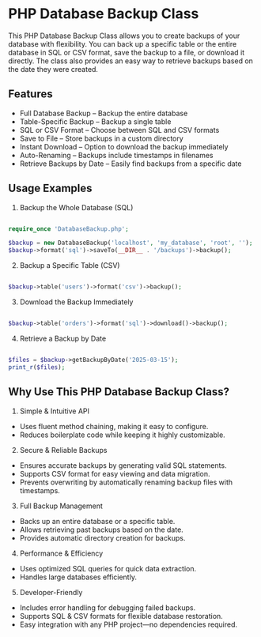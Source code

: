 # PHP Database Backup Class

This PHP Database Backup Class allows you to create backups of your database with flexibility. You can back up a specific table or the entire database in SQL or CSV format, save the backup to a file, or download it directly. The class also provides an easy way to retrieve backups based on the date they were created.

## Features

- Full Database Backup – Backup the entire database
- Table-Specific Backup – Backup a single table
- SQL or CSV Format – Choose between SQL and CSV formats
- Save to File – Store backups in a custom directory
- Instant Download – Option to download the backup immediately
- Auto-Renaming – Backups include timestamps in filenames
- Retrieve Backups by Date – Easily find backups from a specific date

## Usage Examples

1. Backup the Whole Database (SQL)

```php

require_once 'DatabaseBackup.php';

$backup = new DatabaseBackup('localhost', 'my_database', 'root', '');
$backup->format('sql')->saveTo(__DIR__ . '/backups')->backup();

```

2. Backup a Specific Table (CSV)

```php

$backup->table('users')->format('csv')->backup();

```

3. Download the Backup Immediately

```php

$backup->table('orders')->format('sql')->download()->backup();

```

4. Retrieve a Backup by Date

```php

$files = $backup->getBackupByDate('2025-03-15');
print_r($files);

```

## Why Use This PHP Database Backup Class?

1. Simple & Intuitive API
- Uses fluent method chaining, making it easy to configure.
- Reduces boilerplate code while keeping it highly customizable.

2. Secure & Reliable Backups
- Ensures accurate backups by generating valid SQL statements.
- Supports CSV format for easy viewing and data migration.
- Prevents overwriting by automatically renaming backup files with timestamps.

3. Full Backup Management
- Backs up an entire database or a specific table.
- Allows retrieving past backups based on the date.
- Provides automatic directory creation for backups.

4. Performance & Efficiency
- Uses optimized SQL queries for quick data extraction.
- Handles large databases efficiently.

5. Developer-Friendly
- Includes error handling for debugging failed backups.
- Supports SQL & CSV formats for flexible database restoration.
- Easy integration with any PHP project—no dependencies required.




















